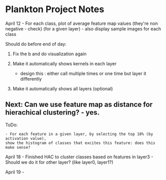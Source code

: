 Plankton Project Notes
======================

April 12
	- For each class, plot  of average feature map values (they're non negative - check) (for a given layer)
	- also display sample images for each class

Should do before end of day:
1. Fix the b and do visualization again
2. Make it automatically shows kernels in each layer
	- design this : either call multiple times or one time but layer it differently

3. Make it automatically shows all layers (optional)


Next:
	Can we use feature map as distance for hierachical clustering?
	- yes. 
-----------------------
ToDo:


	- For each feature in a given layer, by selecting the top 10% (by activation value),
	show the histogram of classes that excites this feature: does this make sense?


April 18
	- Finished HAC to cluster classes based on features in layer3
	- Should we do it for other layer? (like layer0, layer1?)

April 19
	- 